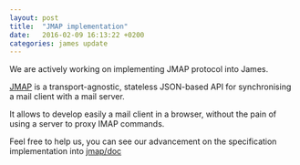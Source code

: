 ```yaml
---
layout: post
title:  "JMAP implementation"
date:   2016-02-09 16:13:22 +0200
categories: james update
---
```


We are actively working on implementing JMAP protocol into James.

[JMAP][JMAP] is a transport-agnostic, stateless JSON-based API for synchronising a mail client with a mail server.

It allows to develop easily a mail client in a browser, without the pain of using a server to proxy IMAP commands.

Feel free to help us, you can see our advancement on the specification implementation into [jmap/doc][doc]

[JMAP]: http://jmap.io
[doc]: https://github.com/apache/james-project/tree/master/server/protocols/jmap/doc/specs